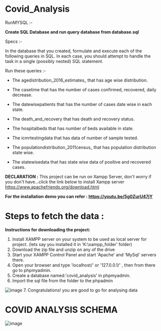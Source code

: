 # Covid_Analysis

RunMYSQL :-

 **Create SQL Database and run query database from database.sql**

Specs :-

In the database that you created, formulate and execute each of the following queries in SQL. In each case, you should attempt to handle the task in a single (possibly nested) SQL statement.

Run these queries :-

* The agedistribution_2016_estimates_ that has age wise distribution.

* The casetime that has the number of cases confirmed, recovered, daily decrease.

* The datewisepatients that has the number of cases date wise in each state.

* The death_and_recovery that has death and recovery status.

* The hospitalbeds that has number of beds available in state.

* The icmrtestingdata that has data of number of sample tested.

* The populationdistribution_2011census_ that has population distribution state wise.

* The statewisedata that has state wise data of positive and recovered cases.

**DECLARATION :** 
 This project can be run on Xampp Server, don't worry if you don't have...click the link below to install Xampp server
 https://www.apachefriends.org/download.html
 
 **For the installation demo you can refer : https://youtu.be/5g0ZurU47jY**

# Steps to fetch the data :

**Instructions for downloading the project:**

1. Install XAMPP server on your system to be used as local server for project. (lets say you installed it in 'K:\xampp_folder' folder)
2. Download the zip file and unzip on any of the drive
3. Start your XAMPP Control Panel and start 'Apache' and 'MySql' servers there.
4. Open your browser and type 'localhost/' or '127.0.0.1/' , then from there go to phpmyadmin.
5. Create a database named:'covid_analysis' in phpmyadmin.
6. Import the sql file from the folder to the phpadmin

![image](https://user-images.githubusercontent.com/83566090/116891362-3b75cd00-ac4c-11eb-8522-122a5bfe8de1.png)
7. Congratulations! you are good to go for analysing data

# COVID ANALYSIS SCHEMA
![image](https://user-images.githubusercontent.com/83566090/116960417-ed99ad00-acbd-11eb-8b3b-d1315581e50d.png)


